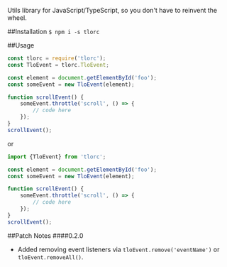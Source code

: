 Utils library for JavaScript/TypeScript, so you don't have to reinvent the wheel.

##Installation
`$ npm i -s tlorc`

##Usage

```js
const tlorc = require('tlorc');
const TloEvent = tlorc.TloEvent;

const element = document.getElementById('foo');
const someEvent = new TloEvent(element);

function scrollEvent() {
    someEvent.throttle('scroll', () => {
        // code here
    });
}
scrollEvent();
```
or
```js
import {TloEvent} from 'tlorc';

const element = document.getElementById('foo');
const someEvent = new TloEvent(element);

function scrollEvent() {
    someEvent.throttle('scroll', () => {
        // code here
    });
}
scrollEvent();
```

##Patch Notes
####0.2.0
- Added removing event listeners via `tloEvent.remove('eventName')` or `tloEvent.removeAll()`.
